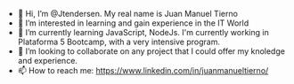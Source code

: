 - 👋 Hi, I’m @Jtendersen. My real name is Juan Manuel Tierno
- 👀 I’m interested in learning and gain experience in the IT World
- 🌱 I’m currently learning JavaScript, NodeJs. I'm currently working in Plataforma 5 Bootcamp, with a very intensive program.
- 💞️ I’m looking to collaborate on any project that I could offer my knoledge and experience.
- 📫 How to reach me: https://www.linkedin.com/in/juanmanueltierno/

<!---
Jtendersen/Jtendersen is a ✨ special ✨ repository because its `README.md` (this file) appears on your GitHub profile.
You can click the Preview link to take a look at your changes.
--->
